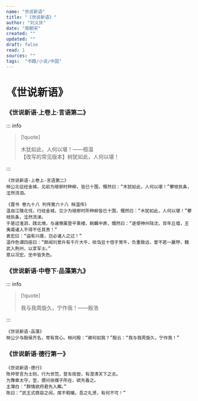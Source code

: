 ```yaml
---
name: "世说新语"
title: "《世说新语》"
author: "刘义庆"
date: "南朝宋"
created: ""
updated: ""
draft: false
read: 1
sources: ""
tags:  "书籍/小说/中国"
---
```


# 《世说新语》

### 《世说新语·上卷上·言语第二》

::: info

> [!quote]
>
> 木犹如此，人何以堪！——桓温  
> 【改写的常见版本】树犹如此，人何以堪！  

:::

```
《世说新语·上卷上·言语第二》
桓公北征经金城，见前为琅邪时种柳，皆已十围，慨然曰：“木犹如此，人何以堪！”攀枝执条，泫然流泪。
```

```
《晋书 卷九十八 列传第六十八 桓温传》
温自江陵北伐，行经金城，见少为琅邪时所种柳皆已十围，慨然曰：“木犹如此，人何以堪！”攀枝执条，泫然流涕。
于是过淮泗，践北境，与诸僚属登平乘楼，眺瞩中原，慨然曰：“遂使神州陆沈，百年丘墟，王夷甫诸人不得不任其责！”
袁宏曰：“运有兴废，岂必诸人之过！”
温作色谓四座曰：“颇闻刘景升有千斤大牛，啖刍豆十倍于常牛，负重致远，曾不若一羸牸，魏武入荆州，以享军士。”
意以况宏，坐中皆失色。
```

### 《世说新语·中卷下·品藻第九》

::: info

> [!quote]
>
> 我与我周旋久，宁作我！——殷浩

:::

```
《世说新语·品藻》
桓公少与殷侯齐名，常有竞心。桓问殷：“卿何如我？”殷云：“我与我周旋久，宁作我！”
```

### 《世说新语·德行第一》

```
《世说新语·德行》
陈仲举言为士则，行为世范，登车揽辔，有澄清天下之志。
为豫章太守，至，便问徐孺子所在，欲先看之。
主簿白：“群情欲府君先入廨。”
陈曰：“武王式商容之闾，席不暇暖。吾之礼贤，有何不可！”
```
